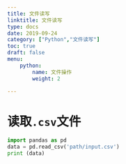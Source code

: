 ```yaml
---
title: 文件读写
linktitle: 文件读写
type: docs
date: 2019-09-24
category: ["Python","文件读写"]
toc: true
draft: false
menu:
    python:
        name: 文件操作
        weight: 2

---
```

# 读取`.csv`文件
```python
import pandas as pd
data = pd.read_csv('path/input.csv')
print (data)


```